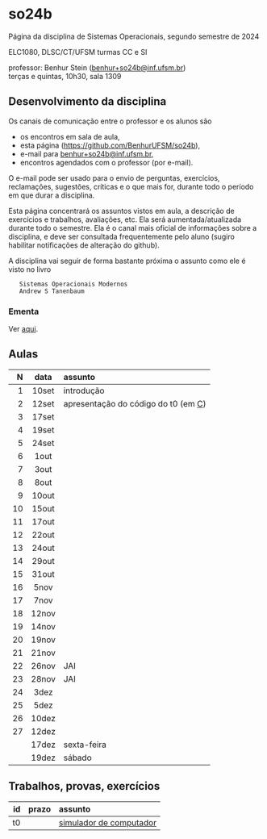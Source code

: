 # so24b

Página da disciplina de Sistemas Operacionais, segundo semestre de 2024

ELC1080, DLSC/CT/UFSM
turmas CC e SI

professor: Benhur Stein ([benhur+so24b@inf.ufsm.br](mailto:benhur%2bso24b@inf.ufsm.br))\
terças e quintas, 10h30, sala 1309

## Desenvolvimento da disciplina

Os canais de comunicação entre o professor e os alunos são 
- os encontros em sala de aula,
- esta página (<https://github.com/BenhurUFSM/so24b>),
- e-mail para [benhur+so24b@inf.ufsm.br](mailto:benhur%2bso24b@inf.ufsm.br),
- encontros agendados com o professor (por e-mail).

O e-mail pode ser usado para o envio de perguntas, exercícios, reclamações, sugestões, críticas e o que mais for, durante todo o período em que durar a disciplina.

Esta página concentrará os assuntos vistos em aula, a descrição de exercícios e trabalhos, avaliações, etc.
Ela será aumentada/atualizada durante todo o semestre.
Ela é o canal mais oficial de informações sobre a disciplina, e deve ser consultada frequentemente pelo aluno (sugiro habilitar notificações de alteração do github).

A disciplina vai seguir de forma bastante próxima o assunto como ele é visto no livro
```
   Sistemas Operacionais Modernos
   Andrew S Tanenbaum
```

### Ementa

Ver [aqui](https://www.ufsm.br/ementario/disciplinas/ELC1080/).


## Aulas 

|    N |   data | assunto
| ---: | :----: | :--------
|    1 | 10set  | introdução
|    2 | 12set  | apresentação do código do t0 (em [C](Assuntos/c.md))
|    3 | 17set  | 
|    4 | 19set  | 
|    5 | 24set  | 
|    6 |  1out  | 
|    7 |  3out  | 
|    8 |  8out  | 
|    9 | 10out  | 
|   10 | 15out  | 
|   11 | 17out  | 
|   12 | 22out  | 
|   13 | 24out  | 
|   14 | 29out  | 
|   15 | 31out  | 
|   16 |  5nov  | 
|   17 |  7nov  | 
|   18 | 12nov  | 
|   19 | 14nov  | 
|   20 | 19nov  | 
|   21 | 21nov  | 
|   22 | 26nov  | JAI
|   23 | 28nov  | JAI
|   24 |  3dez  | 
|   25 |  5dez  | 
|   26 | 10dez  | 
|   27 | 12dez  | 
|      | 17dez  | sexta-feira
|      | 19dez  | sábado

<!---->
<!--|    2 | 10ago  | introdução (até seção 1.2 do livro)-->
<!--|    3 | 15ago  | introdução (até seção 1.3 do livro)-->
<!--|    4 | 17ago  | código do t0-->
<!--|    5 | 22ago  | introdução-->
<!--|    6 | 24ago  | introdução-->
<!--|    7 | 29ago  | processos-->
<!--|    8 |  31ago | código do t1-->
<!--|    9 |   5set | threads-->
<!--|   10 |  12set | escalonamento (processos em lote e interativos)-->
<!--|   11 |  14set | escalonamento (processos de tempo real)-->
<!--|   12 |  19set | comunicação entre processos-->
<!--|   13 |  21set | comunicação entre processos-->
<!--|   14 |  26set | comunicação entre processos-->
<!--|   15 |  28set | gerência de memória-->
<!--|   16 |   3out | gerência de memória-->
<!--|   17 |   5out | gerência de memória-->
<!--|   18 |  10out | gerência de memória ([algoritmo wsclock](Assuntos/wsclock.md))-->
<!--|   19 |  17out | gerência de memória-->
<!--|   20 |  19out | sistemas de arquivos-->
<!--|   21 |  31out | sistemas de arquivos-->
<!--|   22 |   7nov | sistemas de arquivos-->
<!--|   23 |   9nov | entrada e saída-->
<!--|   24 |  14nov | entrada e saída-->
<!--|   25 |  16nov | entrada e saída-->
<!--|   26 |  21nov | entrada e saída-->
<!--|   27 |  24nov | deadlocks-->
<!--|   28 |  27nov | deadlocks **Atenção, esta segunda tem aulas de quinta**-->
<!--|   -- |  28nov | **Atenção, esta terça tem aulas de sexta**-->
<!--|   29 |  30nov | -->
<!--|   -- |   5dez | **Atenção, esta terça tem aulas de sexta**-->
<!--|   30 |   7dez | apresentações/conversas-->
<!--|   -- |  12dez | apresentações/conversas **Atenção, esta terça tem aulas de sábado**-->
<!--|      |  14dez | -->
<!--|      |  19dez | exame-->

## Trabalhos, provas, exercícios

|    id | prazo | assunto
| ----: | :---- | :-----------
| t0    |       | [simulador de computador](/Trabalhos/t0)


